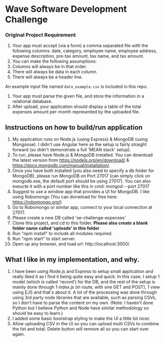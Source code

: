 # Wave Software Development Challenge

### Original Project Requirement
1. Your app must accept (via a form) a comma separated file with the following columns: date, category, employee name, employee address, expense description, pre-tax amount, tax name, and tax amount.
1. You can make the following assumptions:
 1. Columns will always be in that order.
 2. There will always be data in each column.
 3. There will always be a header line.
 
 An example input file named `data_example.csv` is included in this repo.

1. Your app must parse the given file, and store the information in a relational database.
1. After upload, your application should display a table of the total expenses amount per-month represented by the uploaded file.

## Instructions on how to build/run application
1. My application runs on Node.js (using Express) & MongoDB (using Mongoose).  I didn't use Angular here as the setup is fairly straight forward (so didn't demonstrate a full 'MEAN stack' setup). 
2. To run, please have Node.js & MongoDB installed.  You can download the latest version from https://nodejs.org/en/download/ & https://docs.mongodb.com/manual/installation/.
3. Once you have both installed (you also need to specify a db folder for MongoDB), please run MongoDB on Port 27017 (can simply click on mongodb.exe, the default port should be using 27017).  You can also exeucte it with a port number like this in cmd:  mongod --port 27017
4. Suggest to use a window app that provides a UI for MongoDB.  I like using Robomongo (You can donwload for free here: https://robomongo.org/)
5. Go to Robomongo or similar app, connect to your local connection at 27017. 
6. Please create a new DB called 'se-challenge-expenses'
7. Clone this project, and cd to this folder.  __Please also create a blank folder name called 'uploads' in this folder__
8. Run "npm install" to include all modules required.
9. Run "npm start" to start server.
10. Open up any browser, and load url: http://localhost:3000/

## What I like in my implementation, and why.
1. I have been using Node.js and Express to setup small application and really liked it as I find it being quite easy and quick.  In this case, I setup 1 model (which is called 'record') for the DB, and the rest of the setup is mainly done through 1 index.js (in route, with one GET and POST), 1 view using EJS and that's about it.  A lot of the processing was done through using 3rd party node libraries that are available, such as parsing CSVs, so I don't have to parse the content on my own.  (Note: I haven't done Python but I believe Python and Node have similar methodology so should be easy to learn.)
2. I added some basic bootstrap styling to make the UI a little bit nicer.
3. Allow uploading CSV in the UI so you can upload multi CSVs to combine the list and total.  Delete button will remove all so you can start over again.

